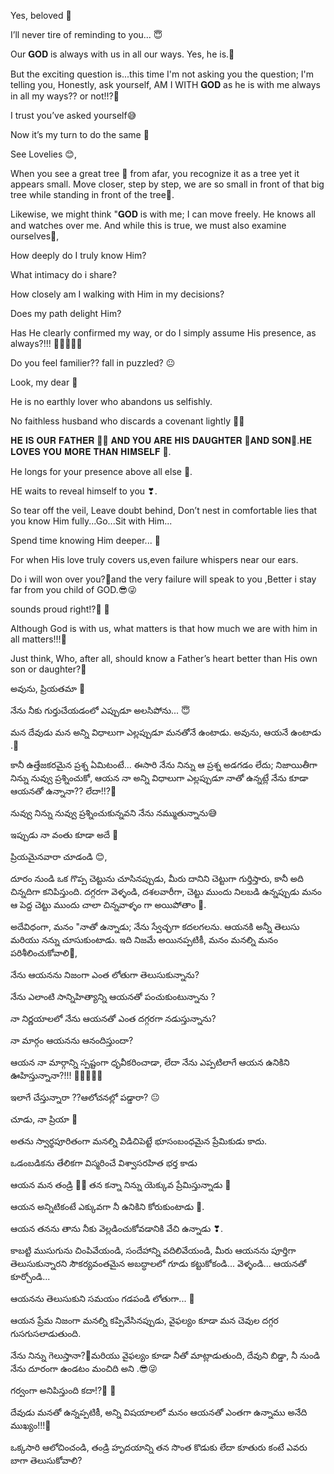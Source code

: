 Yes, beloved 💙
 
I’ll never tire of reminding to you... 😇

Our 𝐆𝐎𝐃 is always with us in all our ways. Yes, he is.🫠
 
But the exciting question is...this time I'm not asking you the question; I'm telling you, Honestly, ask yourself, AM I WITH 𝐆𝐎𝐃 as he is with me always in all my ways?? or not!!?🤔
 
I trust you’ve asked yourself😅

Now it’s my turn to do the same 🫣
 
See Lovelies 😊,
 
When you see a great tree 🌳 from afar, you recognize it as a tree  yet it appears small. Move closer, step by step, we are so small in front of that big tree while standing in front of the tree🌳.
 
Likewise, we might think "𝐆𝐎𝐃 is with me; I can move freely. He knows all and watches over me. And while this is true, we must also examine ourselves🧐,
 
How deeply do I truly know Him? 

What intimacy do i share?

How closely am I walking with Him in my decisions?

Does my path delight Him?

Has He clearly confirmed my way, or do I simply assume His presence, as always?!!! 💭💭💭💭💭
 
Do you feel familier?? fall in puzzled? 😐
 
Look, my dear 🙂
 
He is no earthly lover who abandons us selfishly.

No faithless husband who discards a covenant lightly 🫠🫠
 
𝐇𝐄 𝐈𝐒 𝐎𝐔𝐑 𝐅𝐀𝐓𝐇𝐄𝐑 👑🥰 𝐀𝐍𝐃 𝐘𝐎𝐔 𝐀𝐑𝐄 𝐇𝐈𝐒 𝐃𝐀𝐔𝐆𝐇𝐓𝐄𝐑 👸𝐀𝐍𝐃 𝐒𝐎𝐍🤴.𝐇𝐄 𝐋𝐎𝐕𝐄𝐒 𝐘𝐎𝐔 𝐌𝐎𝐑𝐄 𝐓𝐇𝐀𝐍 𝐇𝐈𝐌𝐒𝐄𝐋𝐅 💝. 

He longs for your presence above all else 💖. 

HE waits to reveal himself to you ❣.  
 
So tear off the veil, Leave doubt behind, Don’t nest in comfortable lies that you know Him fully...Go...Sit with Him...

Spend time knowing Him deeper... 💞
 
For when His love truly covers us,even failure whispers near our ears.

Do i will won over you?🤭and the very failure will speak to you ,Better i stay far from you child of GOD.😎😜
 
sounds proud right!?🤗 🤩
 
Although God is with us, what matters is that how much we are with him in all matters!!!🎯
 
Just think, Who, after all, should know a Father’s heart better than His own son or daughter?🥰


అవును, ప్రియతమా 💙
 
నేను నీకు గుర్తుచేయడంలో ఎప్పుడూ అలసిపోను... 😇
 
మన దేవుడు మన అన్ని విధాలుగా ఎల్లప్పుడూ మనతోనే ఉంటాడు. అవును, ఆయనే ఉంటాడు .🫠
 
కానీ ఉత్తేజకరమైన ప్రశ్న ఏమిటంటే... ఈసారి నేను నిన్ను ఆ ప్రశ్న అడగడం లేదు; నిజాయితీగా నిన్ను నువ్వు ప్రశ్నించుకో, ఆయన నా అన్ని విధాలుగా ఎల్లప్పుడూ నాతో ఉన్నట్లే నేను కూడా ఆయనతో ఉన్నానా?? లేదా!!?🤔
 
నువ్వు నిన్ను నువ్వు ప్రశ్నించుకున్నవని నేను నమ్ముతున్నాను😅
 
ఇప్పుడు నా వంతు కూడా అదే 🫣
 
ప్రియమైనవారా  చూడండి 😊,
 
దూరం నుండి ఒక గొప్ప చెట్టును చూసినప్పుడు, మీరు దానిని చెట్టుగా గుర్తిస్తారు, కానీ అది చిన్నదిగా కనిపిస్తుంది. దగ్గరగా వెళ్ళండి, దశలవారీగా, చెట్టు ముందు నిలబడి ఉన్నప్పుడు మనం ఆ పెద్ద చెట్టు ముందు చాలా చిన్నవాళ్ళం గా  అయిపోతాం 🌳.
 
అదేవిధంగా, మనం "నాతో ఉన్నాడు; నేను స్వేచ్ఛగా కదలగలను. ఆయనకి  అన్నీ తెలుసు మరియు నన్ను చూసుకుంటాడు. ఇది నిజమే అయినప్పటికీ, మనం మనల్ని మనం పరిశీలించుకోవాలి🧐,
 
నేను ఆయనను నిజంగా ఎంత లోతుగా తెలుసుకున్నాను?

నేను ఎలాంటి సాన్నిహిత్యాన్ని ఆయనతో పంచుకుంటున్నాను  ?

నా నిర్ణయాలలో నేను ఆయనతో ఎంత దగ్గరగా నడుస్తున్నాను?

నా మార్గం ఆయనను ఆనందిస్తుందా?

ఆయన నా మార్గాన్ని స్పష్టంగా ధృవీకరించాడా, లేదా నేను ఎప్పటిలాగే ఆయన ఉనికిని ఊహిస్తున్నానా?!!! 💭💭💭💭💭
 
ఇలాగే చేస్తున్నారా ??ఆలోచనల్లో పడ్డారా? 😐
 
చూడు, నా ప్రియా 🙂
 
అతను స్వార్థపూరితంగా మనల్ని విడిచిపెట్టే భూసంబంధమైన ప్రేమికుడు కాదు.
 
ఒడంబడికను తేలికగా విస్మరించే విశ్వాసరహిత భర్త కాడు
 
ఆయన మన తండ్రి 👑🥰 తన కన్నా నిన్ను యెక్కువ ప్రేమిస్తున్నాడు 💝

ఆయన అన్నిటికంటే ఎక్కువగా నీ ఉనికిని కోరుకుంటాడు 💖.

ఆయన తనను తాను నీకు వెల్లడించుకోవడానికి వేచి ఉన్నాడు ❣.
 
కాబట్టి ముసుగును చింపివేయండి, సందేహాన్ని వదిలివేయండి, మీరు ఆయనను పూర్తిగా తెలుసుకున్నారని సౌకర్యవంతమైన అబద్ధాలలో గూడు కట్టుకోకండి... వెళ్ళండి... ఆయనతో కూర్చోండి...

ఆయనను తెలుసుకుని సమయం గడపండి లోతుగా... 💞
 
ఆయన ప్రేమ నిజంగా మనల్ని కప్పివేసినప్పుడు, వైఫల్యం కూడా మన చెవుల దగ్గర గుసగుసలాడుతుంది.
 
నేను నిన్ను గెలుస్తానా?🤭మరియు వైఫల్యం కూడా నీతో మాట్లాడుతుంది, దేవుని బిడ్డా, నీ నుండి నేను దూరంగా ఉండటం మంచిది అని .😎😜
 
గర్వంగా అనిపిస్తుంది కదా!?🤗 🤩
 
దేవుడు మనతో ఉన్నప్పటికీ, అన్ని విషయాలలో మనం ఆయనతో ఎంతగా ఉన్నాము అనేది ముఖ్యం!!!🎯
 
ఒక్కసారి ఆలోచించండి, తండ్రి హృదయాన్ని తన సొంత కొడుకు లేదా కూతురు కంటే ఎవరు బాగా తెలుసుకోవాలి?
